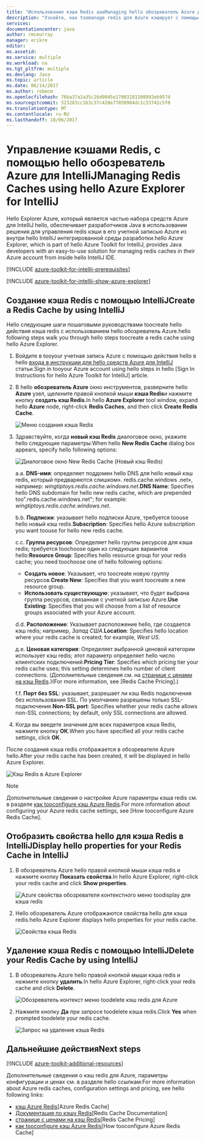 ```yaml
---
title: "Использование кэша Redis aaaManaging hello обозреватель Azure для IntelliJ | Документы Microsoft"
description: "Узнайте, как toomanage redis для Azure кэширует с помощью hello обозреватель Azure для IntelliJ."
services: 
documentationcenter: java
author: rmcmurray
manager: erikre
editor: 
ms.assetid: 
ms.service: multiple
ms.workload: na
ms.tgt_pltfrm: multiple
ms.devlang: Java
ms.topic: article
ms.date: 06/14/2017
ms.author: robmcm
ms.openlocfilehash: 76ba37a2a35c26d0045e17003181108992eb957d
ms.sourcegitcommit: 523283cc1b3c37c428e77850964dc1c33742c5f0
ms.translationtype: MT
ms.contentlocale: ru-RU
ms.lasthandoff: 10/06/2017
---
```

# <a name="managing-redis-caches-using-hello-azure-explorer-for-intellij"></a><span data-ttu-id="17541-103">Управление кэшами Redis, с помощью hello обозреватель Azure для IntelliJ</span><span class="sxs-lookup"><span data-stu-id="17541-103">Managing Redis Caches using hello Azure Explorer for IntelliJ</span></span>

<span data-ttu-id="17541-104">Hello Explorer Azure, который является частью набора средств Azure для IntelliJ hello, обеспечивает разработчиков Java в использовании решения для управления redis кэши в его учетной записью Azure из внутри hello IntelliJ интегрированной среды разработки.</span><span class="sxs-lookup"><span data-stu-id="17541-104">hello Azure Explorer, which is part of hello Azure Toolkit for IntelliJ, provides Java developers with an easy-to-use solution for managing redis caches in their Azure account from inside hello IntelliJ IDE.</span></span>

[!INCLUDE [azure-toolkit-for-intellij-prerequisites](../includes/azure-toolkit-for-intellij-prerequisites.md)]

[!INCLUDE [azure-toolkit-for-intellij-show-azure-explorer](../includes/azure-toolkit-for-intellij-show-azure-explorer.md)]

## <a name="create-a-redis-cache-by-using-intellij"></a><span data-ttu-id="17541-105">Создание кэша Redis с помощью IntelliJ</span><span class="sxs-lookup"><span data-stu-id="17541-105">Create a Redis Cache by using IntelliJ</span></span>

<span data-ttu-id="17541-106">Hello следующие шаги пошаговыми руководствами toocreate hello действия кэша redis с использованием hello обозреватель Azure.</span><span class="sxs-lookup"><span data-stu-id="17541-106">hello following steps walk you through hello steps toocreate a redis cache using hello Azure Explorer.</span></span>

1. <span data-ttu-id="17541-107">Войдите в tooyour учетная запись Azure с помощью действия hello в hello [входа в инструкции для hello средств Azure для IntelliJ] статьи.</span><span class="sxs-lookup"><span data-stu-id="17541-107">Sign in tooyour Azure account using hello steps in hello [Sign In Instructions for hello Azure Toolkit for IntelliJ] article.</span></span>

1. <span data-ttu-id="17541-108">В hello **обозреватель Azure** окно инструментов, разверните hello **Azure** узел, щелкните правой кнопкой мыши **кэша Redis**и нажмите кнопку **создать кэш Redis**.</span><span class="sxs-lookup"><span data-stu-id="17541-108">In hello **Azure Explorer** tool window, expand hello **Azure** node, right-click **Redis Caches**, and then click **Create Redis Cache**.</span></span>

   ![Меню создания кэша Redis][CR01]

1. <span data-ttu-id="17541-110">Здравствуйте, когда **новый кэш Redis** диалоговое окно, укажите hello следующие параметры:</span><span class="sxs-lookup"><span data-stu-id="17541-110">When hello **New Redis Cache** dialog box appears, specify hello following options:</span></span>

   ![Диалоговое окно New Redis Cache (Новый кэш Redis)][CR02]

   <span data-ttu-id="17541-112">а.</span><span class="sxs-lookup"><span data-stu-id="17541-112">a.</span></span> <span data-ttu-id="17541-113">**DNS-имя**: определяет поддомен hello DNS для hello новый кэш redis, который предваряются слишком». redis.cache.windows .net», например: *wingtiptoys.redis.cache.windows.net*.</span><span class="sxs-lookup"><span data-stu-id="17541-113">**DNS Name**: Specifies hello DNS subdomain for hello new redis cache, which are prepended too".redis.cache.windows.net"; for example: *wingtiptoys.redis.cache.windows.net*.</span></span>

   <span data-ttu-id="17541-114">b.</span><span class="sxs-lookup"><span data-stu-id="17541-114">b.</span></span> <span data-ttu-id="17541-115">**Подписки**: указывает hello подписки Azure, требуется toouse hello новый кэш redis.</span><span class="sxs-lookup"><span data-stu-id="17541-115">**Subscription**: Specifies hello Azure subscription you want toouse for hello new redis cache.</span></span>

   <span data-ttu-id="17541-116">c.</span><span class="sxs-lookup"><span data-stu-id="17541-116">c.</span></span> <span data-ttu-id="17541-117">**Группа ресурсов**: Определяет hello группы ресурсов для кэша redis; требуется toochoose один из следующих вариантов hello:</span><span class="sxs-lookup"><span data-stu-id="17541-117">**Resource Group**: Specifies hello resource group for your redis cache; you need toochoose one of hello following options:</span></span>
      * <span data-ttu-id="17541-118">**Создать новое**: Указывает, что toocreate новую группу ресурсов.</span><span class="sxs-lookup"><span data-stu-id="17541-118">**Create New**: Specifies that you want toocreate a new resource group.</span></span>
      * <span data-ttu-id="17541-119">**Использовать существующую**: указывает, что будет выбрана группа ресурсов, связанная с учетной записью Azure.</span><span class="sxs-lookup"><span data-stu-id="17541-119">**Use Existing**: Specifies that you will choose from a list of resource groups associated with your Azure account.</span></span>

   <span data-ttu-id="17541-120">d.</span><span class="sxs-lookup"><span data-stu-id="17541-120">d.</span></span> <span data-ttu-id="17541-121">**Расположение**: Указывает расположение hello, где создается кэш redis; например, *Запад США*.</span><span class="sxs-lookup"><span data-stu-id="17541-121">**Location**: Specifies hello location where your redis cache is created; for example, *West US*.</span></span>

   <span data-ttu-id="17541-122">д.</span><span class="sxs-lookup"><span data-stu-id="17541-122">e.</span></span> <span data-ttu-id="17541-123">**Ценовая категория**: Определяет выбранной ценовой категории использует кэш redis; этот параметр определяет hello число клиентских подключений.</span><span class="sxs-lookup"><span data-stu-id="17541-123">**Pricing Tier**: Specifies which pricing tier your redis cache uses; this setting determines hello number of client connections.</span></span> <span data-ttu-id="17541-124">(Дополнительные сведения см. на [странице с ценами на кэш Redis].)</span><span class="sxs-lookup"><span data-stu-id="17541-124">(For more information, see [Redis Cache Pricing].)</span></span>

   <span data-ttu-id="17541-125">f.</span><span class="sxs-lookup"><span data-stu-id="17541-125">f.</span></span> <span data-ttu-id="17541-126">**Порт без SSL**: указывает, разрешает ли кэш Redis подключения без использования SSL. По умолчанию разрешены только SSL-подключения.</span><span class="sxs-lookup"><span data-stu-id="17541-126">**Non-SSL port**: Specifies whether your redis cache allows non-SSL connections; by default, only SSL connections are allowed.</span></span>

1. <span data-ttu-id="17541-127">Когда вы введете значения для всех параметров кэша Redis, нажмите кнопку **ОК**.</span><span class="sxs-lookup"><span data-stu-id="17541-127">When you have specified all your redis cache settings, click **OK**.</span></span>

<span data-ttu-id="17541-128">После создания кэша redis отображается в обозревателе Azure hello.</span><span class="sxs-lookup"><span data-stu-id="17541-128">After your redis cache has been created, it will be displayed in hello Azure Explorer.</span></span>

   ![Кэш Redis в Azure Explorer][CR03]

> [!NOTE]
>
> <span data-ttu-id="17541-130">Дополнительные сведения о настройке Azure параметры кэша redis см. в разделе [как tooconfigure кэш Azure Redis].</span><span class="sxs-lookup"><span data-stu-id="17541-130">For more information about configuring your Azure redis cache settings, see [How tooconfigure Azure Redis Cache].</span></span>
>

## <a name="display-hello-properties-for-your-redis-cache-in-intellij"></a><span data-ttu-id="17541-131">Отобразить свойства hello для кэша Redis в IntelliJ</span><span class="sxs-lookup"><span data-stu-id="17541-131">Display hello properties for your Redis Cache in IntelliJ</span></span>

1. <span data-ttu-id="17541-132">В обозреватель Azure hello правой кнопкой мыши кэша redis и нажмите кнопку **Показать свойства**.</span><span class="sxs-lookup"><span data-stu-id="17541-132">In hello Azure Explorer, right-click your redis cache and click **Show properties**.</span></span>

   ![Azure свойства обозревателя контекстного меню toodisplay для кэша redis][SP01]

1. <span data-ttu-id="17541-134">Hello обозреватель Azure отображаются свойства hello для кэша redis.</span><span class="sxs-lookup"><span data-stu-id="17541-134">hello Azure Explorer displays hello properties for your redis cache.</span></span>

   ![Свойства кэша Redis][SP02]

## <a name="delete-your-redis-cache-by-using-intellij"></a><span data-ttu-id="17541-136">Удаление кэша Redis с помощью IntelliJ</span><span class="sxs-lookup"><span data-stu-id="17541-136">Delete your Redis Cache by using IntelliJ</span></span>

1. <span data-ttu-id="17541-137">В обозреватель Azure hello правой кнопкой мыши кэша redis и нажмите кнопку **удалить**.</span><span class="sxs-lookup"><span data-stu-id="17541-137">In hello Azure Explorer, right-click your redis cache and click **Delete**.</span></span>

   ![Обозреватель контекст меню toodelete кэш redis для Azure][DE01]

1. <span data-ttu-id="17541-139">Нажмите кнопку **Да** при запросе toodelete кэша redis.</span><span class="sxs-lookup"><span data-stu-id="17541-139">Click **Yes** when prompted toodelete your redis cache.</span></span>

   ![Запрос на удаление кэша Redis][DE02]

## <a name="next-steps"></a><span data-ttu-id="17541-141">Дальнейшие действия</span><span class="sxs-lookup"><span data-stu-id="17541-141">Next steps</span></span>

[!INCLUDE [azure-toolkit-additional-resources](../includes/azure-toolkit-additional-resources.md)]

<span data-ttu-id="17541-142">Дополнительные сведения о кэш redis для Azure, параметры конфигурации и ценах см. в разделе hello ссылкам:</span><span class="sxs-lookup"><span data-stu-id="17541-142">For more information about Azure redis caches, configuration settings and pricing, see hello following links:</span></span>

* <span data-ttu-id="17541-143">[кэш Azure Redis]</span><span class="sxs-lookup"><span data-stu-id="17541-143">[Azure Redis Cache]</span></span>
* <span data-ttu-id="17541-144">[Документация по кэшу Redis]</span><span class="sxs-lookup"><span data-stu-id="17541-144">[Redis Cache Documentation]</span></span>
* <span data-ttu-id="17541-145">[странице с ценами на кэш Redis]</span><span class="sxs-lookup"><span data-stu-id="17541-145">[Redis Cache Pricing]</span></span>
* <span data-ttu-id="17541-146">[как tooconfigure кэш Azure Redis]</span><span class="sxs-lookup"><span data-stu-id="17541-146">[How tooconfigure Azure Redis Cache]</span></span>

<!-- URL List -->

[странице с ценами на кэш Redis]: https://azure.microsoft.com/pricing/details/cache/
[кэш Azure Redis]: https://azure.microsoft.com/services/cache/
[Документация по кэшу Redis]: ./redis-cache/index.md
[как tooconfigure кэш Azure Redis]: ./redis-cache/cache-configure.md
[входа в инструкции для hello средств Azure для IntelliJ]: ./azure-toolkit-for-intellij-sign-in-instructions.md

<!-- IMG List -->

[CR01]: ./media/azure-toolkit-for-intellij-managing-redis-caches-using-azure-explorer/CR01.png
[CR02]: ./media/azure-toolkit-for-intellij-managing-redis-caches-using-azure-explorer/CR02.png
[CR03]: ./media/azure-toolkit-for-intellij-managing-redis-caches-using-azure-explorer/CR03.png

[SP01]: ./media/azure-toolkit-for-intellij-managing-redis-caches-using-azure-explorer/SP01.png
[SP02]: ./media/azure-toolkit-for-intellij-managing-redis-caches-using-azure-explorer/SP02.png

[DE01]: ./media/azure-toolkit-for-intellij-managing-redis-caches-using-azure-explorer/DE01.png
[DE02]: ./media/azure-toolkit-for-intellij-managing-redis-caches-using-azure-explorer/DE02.png
